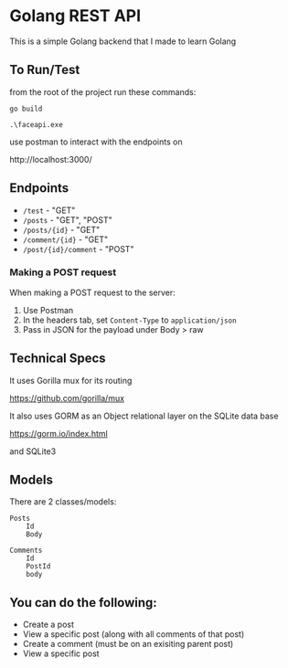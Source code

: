 # Golang REST API

This is a simple Golang backend that I made to learn Golang
## To Run/Test
from the root of the project run these commands:

 ```go build```
 
 ```.\faceapi.exe```
 
 use postman to interact with the endpoints on 
 
 http://localhost:3000/

## Endpoints 

* ```/test``` - "GET"
* ```/posts``` - "GET", "POST"
* ```/posts/{id}``` - "GET"
* ```/comment/{id}``` - "GET"
* ```/post/{id}/comment``` - "POST"

### Making a POST request
When making a POST request to the server:
1. Use Postman
2. In the headers tab, set ```Content-Type``` to ```application/json```
3. Pass in JSON for the payload under Body > raw


## Technical Specs
It uses Gorilla mux for its routing

https://github.com/gorilla/mux

It also uses GORM as an Object relational layer on the SQLite data base

https://gorm.io/index.html

and SQLite3
## Models

There are 2 classes/models:

```
Posts
    Id
    Body

Comments
    Id
    PostId
    body
```
## You can do the following:
- Create a post
- View a specific post (along with all comments of that post)
- Create a comment (must be on an exisiting parent post)
- View a specific post
